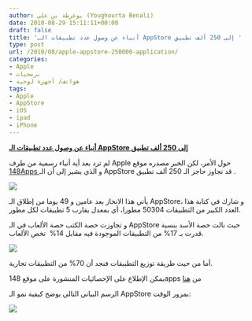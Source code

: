 ```yaml
---
author: يوغرطة بن علي (Youghourta Benali)
date: 2010-08-29 15:11:11+00:00
draft: false
title: 'أنباء عن وصول عدد تطبيقات الـ AppStore إلى 250 ألف تطبيق '
type: post
url: /2010/08/apple-appstore-250000-application/
categories:
- Apple
- برمجيات
- هواتف/ أجهزة لوحية
tags:
- Apple
- AppStore
- iOS
- ipad
- iPhone
---
```


**[أنباء عن وصول عدد تطبيقات الـ AppStore إلى 250 ألف تطبيق](https://www.it-scoop.com/2010/08/apple-appstore-250000-application)**


لم ترد بعد أية أنباء رسمية من طرف Apple حول الأمر، لكن الخبر مصدره موقع [148Apps ](http://148apps.biz/)و الذي يشير إلى أن الـ AppStore قد تجاوز حاجز الـ 250 ألف تطبيق .

[![](https://www.it-scoop.com/wp-content/uploads/2010/08/Apple-appStore.jpg)
](https://www.it-scoop.com/2010/08/apple-appstore-250000-application)

يأتي هذا الانجاز بعد عامين و 49 يوما من إطلاق الـ AppStore، و شارك في كتابة هذا العدد الكبير من التطبيقات 50304 مطورا، أي بمعدل يقارب 5 تطبيقات لكل مطور.

و تجاوزت حصة الكتب حصة الألعاب في الـ AppStore حيث نالت حصة الأسد بنسبة قدرت بـ 17% من التطبيقات الموجودة فيه مقابل 14%  تخص الألعاب.


[![](http://148apps.biz/appstorestats/appCategoryGraph.png)
](https://www.it-scoop.com/2010/08/apple-appstore-250000-application)


أما من حيث طريقة توزيع التطبيقات فنجد أن 70% من التطبيقات تجارية.

يمكن الإطلاع على الإحصائيات المنشورة على موقع 148apps من [هنا](http://148apps.biz/app-store-metrics/?mpage=appcount)

الرسم البياني التالي يوضح كيفية نمو الـ AppStore بمرور الوقت:


[![](http://148apps.biz/appstorestats/appCountGraph.png )
](https://www.it-scoop.com/2010/08/apple-appstore-250000-application)
